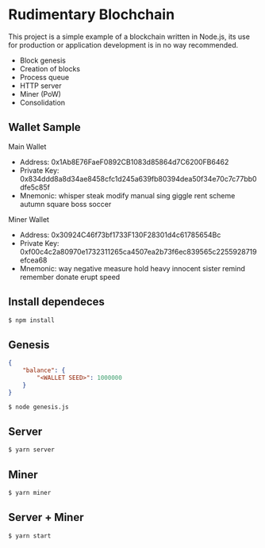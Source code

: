 # Rudimentary Blochchain

This project is a simple example of a blockchain written in Node.js, its use for production or application development is in no way recommended.

- Block genesis
- Creation of blocks
- Process queue
- HTTP server
- Miner (PoW)
- Consolidation

## Wallet Sample

Main Wallet
- Address:  0x1Ab8E76FaeF0892CB1083d85864d7C6200FB6462
- Private Key:  0x834ddd8a8d34ae8458cfc1d245a639fb80394dea50f34e70c7c77bb0dfe5c85f
- Mnemonic:  whisper steak modify manual sing giggle rent scheme autumn square boss soccer

Miner Wallet
- Address:  0x30924C46f73bf1733F130F28301d4c61785654Bc
- Private Key: 0xf00c4c2a80970e1732311265ca4507ea2b73f6ec839565c2255928719efcea68
- Mnemonic: way negative measure hold heavy innocent sister remind remember donate erupt speed

## Install dependeces

```bash
$ npm install
```

## Genesis

```json
{
    "balance": {
        "<WALLET SEED>": 1000000
    }
}
```

```bash
$ node genesis.js
```

## Server

```bash
$ yarn server
```

## Miner

```bash
$ yarn miner
```

## Server + Miner

```bash
$ yarn start
```

